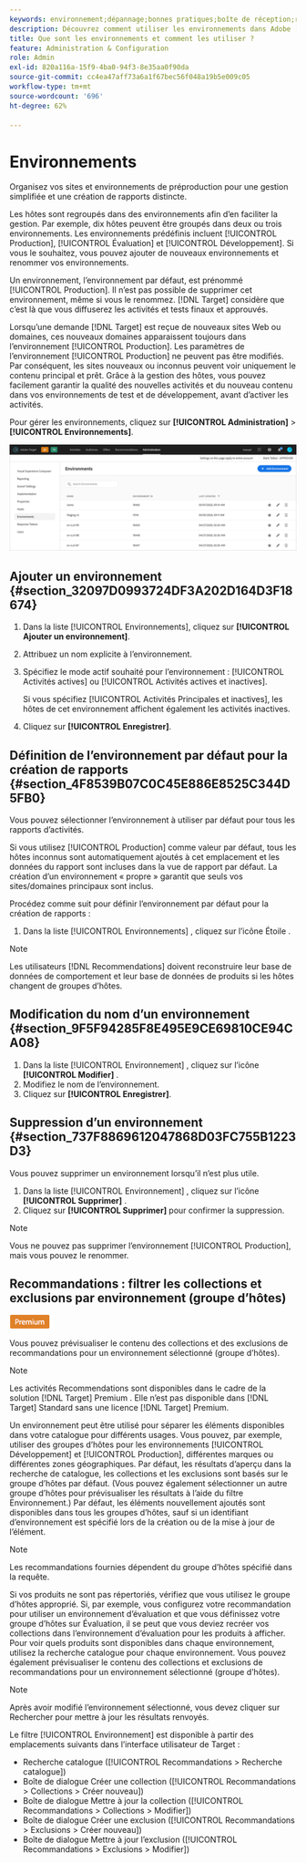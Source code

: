 ```yaml
---
keywords: environnement;dépannage;bonnes pratiques;boîte de réception;redirections;redirection;liste autorisée;liste bloquée;liste bloquée;liste autorisée
description: Découvrez comment utiliser les environnements dans Adobe [!DNL Target] pour organiser vos sites et environnements de préproduction afin de faciliter la gestion et de créer des rapports séparés.
title: Que sont les environnements et comment les utiliser ?
feature: Administration & Configuration
role: Admin
exl-id: 820a116a-15f9-4ba0-94f3-8e35aa0f90da
source-git-commit: cc4ea47aff73a6a1f67bec56f048a19b5e009c05
workflow-type: tm+mt
source-wordcount: '696'
ht-degree: 62%

---
```


# Environnements

Organisez vos sites et environnements de préproduction pour une gestion simplifiée et une création de rapports distincte.

Les hôtes sont regroupés dans des environnements afin d’en faciliter la gestion. Par exemple, dix hôtes peuvent être groupés dans deux ou trois environnements. Les environnements prédéfinis incluent [!UICONTROL Production], [!UICONTROL Évaluation] et [!UICONTROL Développement]. Si vous le souhaitez, vous pouvez ajouter de nouveaux environnements et renommer vos environnements.

Un environnement, l’environnement par défaut, est prénommé [!UICONTROL Production]. Il n’est pas possible de supprimer cet environnement, même si vous le renommez. [!DNL Target] considère que c’est là que vous diffuserez les activités et tests finaux et approuvés.

Lorsqu’une demande [!DNL Target] est reçue de nouveaux sites Web ou domaines, ces nouveaux domaines apparaissent toujours dans l’environnement [!UICONTROL Production]. Les paramètres de l’environnement [!UICONTROL Production] ne peuvent pas être modifiés. Par conséquent, les sites nouveaux ou inconnus peuvent voir uniquement le contenu principal et prêt. Grâce à la gestion des hôtes, vous pouvez facilement garantir la qualité des nouvelles activités et du nouveau contenu dans vos environnements de test et de développement, avant d’activer les activités.

Pour gérer les environnements, cliquez sur **[!UICONTROL Administration]** > **[!UICONTROL Environnements]**.

![Liste des environnements](/help/administrating-target/assets/environments.png)

## Ajouter un environnement {#section_32097D0993724DF3A202D164D3F18674}

1. Dans la liste [!UICONTROL Environnements], cliquez sur **[!UICONTROL Ajouter un environnement]**.
1. Attribuez un nom explicite à l’environnement.
1. Spécifiez le mode actif souhaité pour l’environnement : [!UICONTROL Activités actives] ou [!UICONTROL Activités actives et inactives].

   Si vous spécifiez [!UICONTROL Activités Principales et inactives], les hôtes de cet environnement affichent également les activités inactives.

1. Cliquez sur **[!UICONTROL Enregistrer]**.

## Définition de l’environnement par défaut pour la création de rapports {#section_4F8539B07C0C45E886E8525C344D5FB0}

Vous pouvez sélectionner l’environnement à utiliser par défaut pour tous les rapports d’activités.

Si vous utilisez [!UICONTROL Production] comme valeur par défaut, tous les hôtes inconnus sont automatiquement ajoutés à cet emplacement et les données du rapport sont incluses dans la vue de rapport par défaut. La création d’un environnement « propre » garantit que seuls vos sites/domaines principaux sont inclus.

Procédez comme suit pour définir l’environnement par défaut pour la création de rapports :

1. Dans la liste [!UICONTROL Environnements] , cliquez sur l’icône Étoile .

>[!NOTE]
>
>Les utilisateurs [!DNL Recommendations] doivent reconstruire leur base de données de comportement et leur base de données de produits si les hôtes changent de groupes d’hôtes.

## Modification du nom d’un environnement {#section_9F5F94285F8E495E9CE69810CE94CA08}

1. Dans la liste [!UICONTROL Environnement] , cliquez sur l’icône **[!UICONTROL Modifier]** .
1. Modifiez le nom de l’environnement.
1. Cliquez sur **[!UICONTROL Enregistrer]**.

## Suppression d’un environnement {#section_737F8869612047868D03FC755B1223D3}

Vous pouvez supprimer un environnement lorsqu’il n’est plus utile.

1. Dans la liste [!UICONTROL Environnement] , cliquez sur l’icône **[!UICONTROL Supprimer]** .
1. Cliquez sur **[!UICONTROL Supprimer]** pour confirmer la suppression.

>[!NOTE]
>
>Vous ne pouvez pas supprimer l’environnement [!UICONTROL Production], mais vous pouvez le renommer.

## Recommandations : filtrer les collections et exclusions par environnement (groupe d’hôtes)

![Badge Premium](/help/assets/premium.png)

Vous pouvez prévisualiser le contenu des collections et des exclusions de recommandations pour un environnement sélectionné (groupe d’hôtes).

>[!NOTE]
>
>Les activités Recommendations sont disponibles dans le cadre de la solution [!DNL Target] Premium . Elle n’est pas disponible dans [!DNL Target] Standard sans une licence [!DNL Target] Premium.

Un environnement peut être utilisé pour séparer les éléments disponibles dans votre catalogue pour différents usages. Vous pouvez, par exemple, utiliser des groupes d’hôtes pour les environnements [!UICONTROL Développement] et [!UICONTROL Production], différentes marques ou différentes zones géographiques. Par défaut, les résultats d’aperçu dans la recherche de catalogue, les collections et les exclusions sont basés sur le groupe d’hôtes par défaut. (Vous pouvez également sélectionner un autre groupe d’hôtes pour prévisualiser les résultats à l’aide du filtre Environnement.) Par défaut, les éléments nouvellement ajoutés sont disponibles dans tous les groupes d’hôtes, sauf si un identifiant d’environnement est spécifié lors de la création ou de la mise à jour de l’élément.

>[!NOTE]
>
>Les recommandations fournies dépendent du groupe d’hôtes spécifié dans la requête.


Si vos produits ne sont pas répertoriés, vérifiez que vous utilisez le groupe d’hôtes approprié. Si, par exemple, vous configurez votre recommandation pour utiliser un environnement d’évaluation et que vous définissez votre groupe d’hôtes sur Évaluation, il se peut que vous deviez recréer vos collections dans l’environnement d’évaluation pour les produits à afficher. Pour voir quels produits sont disponibles dans chaque environnement, utilisez la recherche catalogue pour chaque environnement. Vous pouvez également prévisualiser le contenu des collections et exclusions de recommandations pour un environnement sélectionné (groupe d’hôtes).

>[!NOTE]
>Après avoir modifié l’environnement sélectionné, vous devez cliquer sur Rechercher pour mettre à jour les résultats renvoyés.

Le filtre [!UICONTROL Environnement] est disponible à partir des emplacements suivants dans l’interface utilisateur de Target :

* Recherche catalogue ([!UICONTROL Recommandations > Recherche catalogue])
* Boîte de dialogue Créer une collection ([!UICONTROL Recommandations > Collections > Créer nouveau])
* Boîte de dialogue Mettre à jour la collection ([!UICONTROL Recommandations > Collections > Modifier])
* Boîte de dialogue Créer une exclusion ([!UICONTROL Recommandations > Exclusions > Créer nouveau])
* Boîte de dialogue Mettre à jour l’exclusion ([!UICONTROL Recommandations > Exclusions > Modifier])
